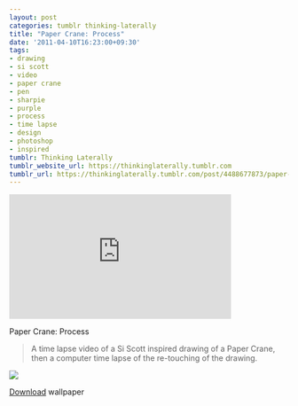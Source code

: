 ```yaml
---
layout: post
categories: tumblr thinking-laterally
title: "Paper Crane: Process"
date: '2011-04-10T16:23:00+09:30'
tags:
- drawing
- si scott
- video
- paper crane
- pen
- sharpie
- purple
- process
- time lapse
- design
- photoshop
- inspired
tumblr: Thinking Laterally
tumblr_website_url: https://thinkinglaterally.tumblr.com
tumblr_url: https://thinkinglaterally.tumblr.com/post/4488677873/paper-crane-process-a-time-lapse-video-of-a-si
---
```

<iframe src="https://player.vimeo.com/video/22185904?title=0&amp;byline=0&amp;portrait=0&amp;app_id=122963" width="400" height="225" frameborder="0" allow="autoplay; fullscreen" allowfullscreen title="Paper Crane: Process"></iframe>  

Paper Crane: Process

> A time lapse video of a Si Scott inspired drawing of a Paper Crane, then a computer time lapse of the re-touching of the drawing.

![](https://66.media.tumblr.com/tumblr_mb290k1Q0r1qbucah.png)

[Download](http://i.imgur.com/cv8pS.png)&nbsp;wallpaper

